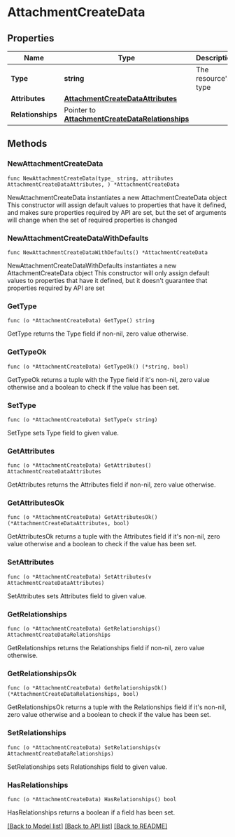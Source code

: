 # AttachmentCreateData

## Properties

Name | Type | Description | Notes
------------ | ------------- | ------------- | -------------
**Type** | **string** | The resource&#39;s type | 
**Attributes** | [**AttachmentCreateDataAttributes**](AttachmentCreateDataAttributes.md) |  | 
**Relationships** | Pointer to [**AttachmentCreateDataRelationships**](AttachmentCreateDataRelationships.md) |  | [optional] 

## Methods

### NewAttachmentCreateData

`func NewAttachmentCreateData(type_ string, attributes AttachmentCreateDataAttributes, ) *AttachmentCreateData`

NewAttachmentCreateData instantiates a new AttachmentCreateData object
This constructor will assign default values to properties that have it defined,
and makes sure properties required by API are set, but the set of arguments
will change when the set of required properties is changed

### NewAttachmentCreateDataWithDefaults

`func NewAttachmentCreateDataWithDefaults() *AttachmentCreateData`

NewAttachmentCreateDataWithDefaults instantiates a new AttachmentCreateData object
This constructor will only assign default values to properties that have it defined,
but it doesn't guarantee that properties required by API are set

### GetType

`func (o *AttachmentCreateData) GetType() string`

GetType returns the Type field if non-nil, zero value otherwise.

### GetTypeOk

`func (o *AttachmentCreateData) GetTypeOk() (*string, bool)`

GetTypeOk returns a tuple with the Type field if it's non-nil, zero value otherwise
and a boolean to check if the value has been set.

### SetType

`func (o *AttachmentCreateData) SetType(v string)`

SetType sets Type field to given value.


### GetAttributes

`func (o *AttachmentCreateData) GetAttributes() AttachmentCreateDataAttributes`

GetAttributes returns the Attributes field if non-nil, zero value otherwise.

### GetAttributesOk

`func (o *AttachmentCreateData) GetAttributesOk() (*AttachmentCreateDataAttributes, bool)`

GetAttributesOk returns a tuple with the Attributes field if it's non-nil, zero value otherwise
and a boolean to check if the value has been set.

### SetAttributes

`func (o *AttachmentCreateData) SetAttributes(v AttachmentCreateDataAttributes)`

SetAttributes sets Attributes field to given value.


### GetRelationships

`func (o *AttachmentCreateData) GetRelationships() AttachmentCreateDataRelationships`

GetRelationships returns the Relationships field if non-nil, zero value otherwise.

### GetRelationshipsOk

`func (o *AttachmentCreateData) GetRelationshipsOk() (*AttachmentCreateDataRelationships, bool)`

GetRelationshipsOk returns a tuple with the Relationships field if it's non-nil, zero value otherwise
and a boolean to check if the value has been set.

### SetRelationships

`func (o *AttachmentCreateData) SetRelationships(v AttachmentCreateDataRelationships)`

SetRelationships sets Relationships field to given value.

### HasRelationships

`func (o *AttachmentCreateData) HasRelationships() bool`

HasRelationships returns a boolean if a field has been set.


[[Back to Model list]](../README.md#documentation-for-models) [[Back to API list]](../README.md#documentation-for-api-endpoints) [[Back to README]](../README.md)


